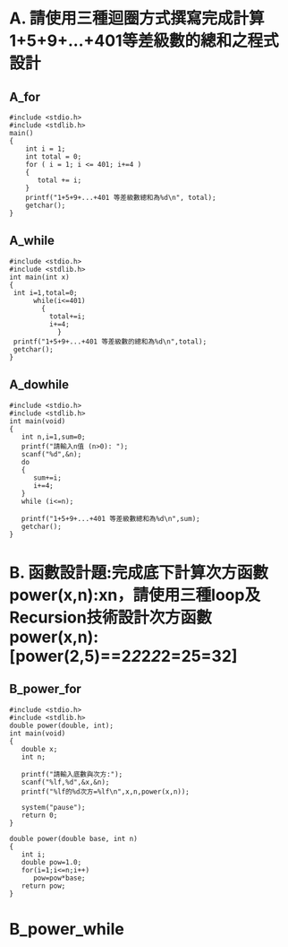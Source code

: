 # A. 請使用三種迴圈方式撰寫完成計算1+5+9+...+401等差級數的總和之程式設計
## A_for
```
#include <stdio.h>
#include <stdlib.h> 
main() 
{
    int i = 1;
    int total = 0;
    for ( i = 1; i <= 401; i+=4 )
    {  
       total += i;
    }
    printf("1+5+9+...+401 等差級數總和為%d\n", total);
    getchar();
}
```
## A_while
```
#include <stdio.h>
#include <stdlib.h>
int main(int x)
{
 int i=1,total=0;
	  while(i<=401)
	    {
		  total+=i;
		  i+=4; 
            }
 printf("1+5+9+...+401 等差級數的總和為%d\n",total);
 getchar();
}
```
## A_dowhile
```
#include <stdio.h>
#include <stdlib.h>
int main(void)
{
   int n,i=1,sum=0;
   printf("請輸入n值 (n>0): ");
   scanf("%d",&n);	
   do
   {
      sum+=i;
      i+=4;
   }
   while (i<=n);
   
   printf("1+5+9+...+401 等差級數總和為%d\n",sum);
   getchar();
}
```
# B. 函數設計題:完成底下計算次方函數 power(x,n):x**n，請使用三種loop及Recursion技術設計次方函數power(x,n): [power(2,5)==2*2*2*2*2=2**5=32]
## B_power_for
```
#include <stdio.h>
#include <stdlib.h>
double power(double, int);	
int main(void)
{
   double x;		
   int n;		

   printf("請輸入底數與次方:");	
   scanf("%lf,%d",&x,&n); 	
   printf("%lf的%d次方=%lf\n",x,n,power(x,n)); 

   system("pause");
   return 0;
}

double power(double base, int n)   
{
   int i;
   double pow=1.0;
   for(i=1;i<=n;i++)		
      pow=pow*base;
   return pow;
}
```
# B_power_while
```

```
